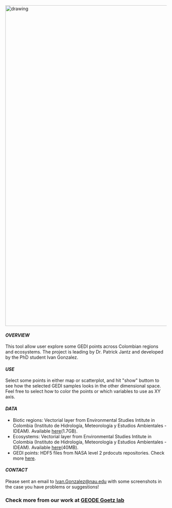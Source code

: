 
<img src="simintro.png" alt="drawing" width="1000"/>


#### *OVERVIEW*


This tool allow user explore some GEDI points across Colombian regions and ecosystems. The project is leading by Dr. Patrick Jantz and developed by the PhD student Ivan Gonzalez.


#### *USE*


Select some points in either map or scatterplot, and hit "show" buttom to see how the selected GEDI samples looks in the other dimensional space. Feel free to select how to color the points or which variables to use as XY axis.


#### *DATA*

* Biotic regions: Vectorial layer from Environmental Studies Intitute in Colombia (Instituto de Hidrología, Meteorología y Estudios Ambientales - IDEAM). Available [here](http://www.siac.gov.co/catalogo-de-mapas)(1.7GB).
* Ecosystems: Vectorial layer from Environmental Studies Intitute in Colombia (Instituto de Hidrología, Meteorología y Estudios Ambientales - IDEAM). Available [here](http://www.siac.gov.co/catalogo-de-mapas)(40MB).
* GEDI points: HDF5 files from NASA level 2 prdocuts repositories. Check more [here](https://lpdaac.usgs.gov/products/gedi02_av001/).


#### *CONTACT*

Please sent an email to Ivan.Gonzalez@nau.edu with some screenshots in the case you have problems or suggestions!

### Check more from our work at **[GEODE Goetz lab](https://goetzlab.rc.nau.edu/)**